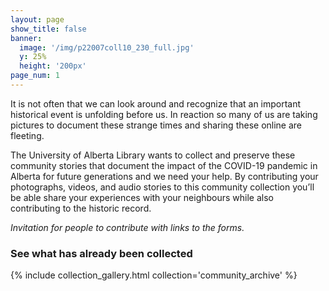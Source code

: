 ```yaml
---
layout: page
show_title: false
banner:
  image: '/img/p22007coll10_230_full.jpg'
  y: 25%
  height: '200px'
page_num: 1
---
```


It is not often that we can look around and recognize that an important historical event is unfolding before us. In reaction so many of us are taking pictures to document these strange times and sharing these online are fleeting.

The University of Alberta Library wants to collect and preserve these community stories that  document the impact of the COVID-19 pandemic in Alberta for future generations and we need your help. By contributing your photographs, videos, and audio stories to this community collection you’ll be able share your experiences with your neighbours while also contributing to the historic record.

_Invitation for people to contribute with links to the forms._

### See what has already been collected

{% include collection_gallery.html collection='community_archive' %}
